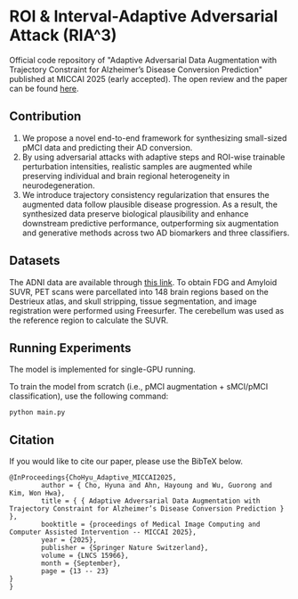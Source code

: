 # ROI & Interval-Adaptive Adversarial Attack (RIA^3)
Official code repository of "Adaptive Adversarial Data Augmentation with Trajectory Constraint for Alzheimer’s Disease Conversion Prediction" published at MICCAI 2025 (early accepted).
The open review and the paper can be found [here](https://papers.miccai.org/miccai-2025/0045-Paper2850.html).

## Contribution 
1) We propose a novel end-to-end framework for synthesizing small-sized pMCI data and predicting 
their AD conversion.
2) By using adversarial attacks with adaptive steps and ROI-wise trainable perturbation intensities, realistic samples are augmented while preserving individual and brain regional heterogeneity in neurodegeneration.
3) We introduce trajectory consistency regularization that ensures the augmented data follow plausible disease progression. 
As a result, the synthesized data preserve biological plausibility and enhance downstream predictive performance, outperforming six augmentation and generative methods across two AD biomarkers and three classifiers.

## Datasets
The ADNI data are available through [this link](https://adni.loni.usc.edu/).
To obtain FDG and Amyloid SUVR, PET scans were parcellated into 148 brain regions based on the Destrieux atlas, and skull stripping, tissue segmentation, and image registration were performed using Freesurfer.
The cerebellum was used as the reference region to calculate the SUVR.

## Running Experiments
The model is implemented for single-GPU running. 

To train the model from scratch (i.e., pMCI augmentation + sMCI/pMCI classification), use the following command:
```
python main.py 
```


## Citation
If you would like to cite our paper, please use the BibTeX below.

```
@InProceedings{ChoHyu_Adaptive_MICCAI2025,
        author = { Cho, Hyuna and Ahn, Hayoung and Wu, Guorong and Kim, Won Hwa},
        title = { { Adaptive Adversarial Data Augmentation with Trajectory Constraint for Alzheimer’s Disease Conversion Prediction } },
        booktitle = {proceedings of Medical Image Computing and Computer Assisted Intervention -- MICCAI 2025},
        year = {2025},
        publisher = {Springer Nature Switzerland},
        volume = {LNCS 15966},
        month = {September},
        page = {13 -- 23}
}
}
```


